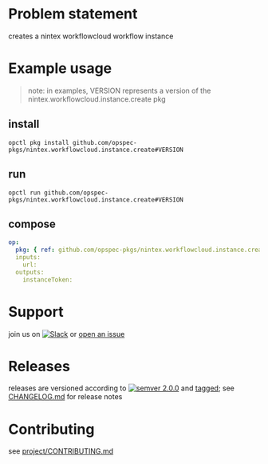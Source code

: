 # Problem statement
creates a nintex workflowcloud workflow instance

# Example usage

> note: in examples, VERSION represents a version of the nintex.workflowcloud.instance.create pkg

## install

```shell
opctl pkg install github.com/opspec-pkgs/nintex.workflowcloud.instance.create#VERSION
```

## run

```
opctl run github.com/opspec-pkgs/nintex.workflowcloud.instance.create#VERSION
```

## compose

```yaml
op:
  pkg: { ref: github.com/opspec-pkgs/nintex.workflowcloud.instance.create#VERSION }
  inputs: 
    url:
  outputs:
    instanceToken:
```

# Support

join us on [![Slack](https://opspec-slackin.herokuapp.com/badge.svg)](https://opspec-slackin.herokuapp.com/)
or [open an issue](https://github.com/opspec-pkgs/nintex.workflowcloud.instance.create/issues)

# Releases

releases are versioned according to
[![semver 2.0.0](https://img.shields.io/badge/semver-2.0.0-brightgreen.svg)](http://semver.org/spec/v2.0.0.html)
and [tagged](https://git-scm.com/book/en/v2/Git-Basics-Tagging); see
[CHANGELOG.md](CHANGELOG.md) for release notes

# Contributing

see [project/CONTRIBUTING.md](https://github.com/opspec-pkgs/project/blob/master/CONTRIBUTING.md)
